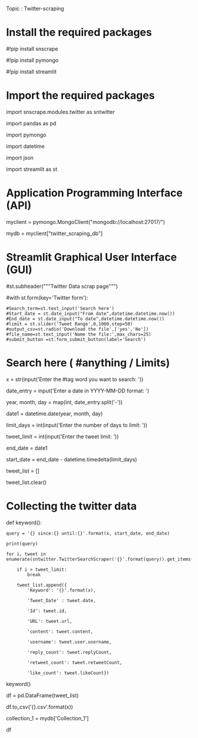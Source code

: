 Topic : Twitter-scraping

# Install the required packages

#!pip install snscrape

#!pip install pymongo

#!pip install streamlit

# Import the required packages

import snscrape.modules.twitter as sntwitter

import pandas as pd

import pymongo

import datetime

import json

import streamlit as st

# Application Programming Interface (API)

myclient = pymongo.MongoClient("mongodb://localhost:27017/")

mydb = myclient["twitter_scraping_db"]

# Streamlit Graphical User Interface (GUI) 

#st.subheader("""Twitter Data scrap page""")

#with st.form(key='Twitter form'):
    
    #Search_term=st.text_input('Search here')
    #Start_date = st.date_input("From date",datetime.datetime.now())
    #End_date = st.date_input("To date",datetime.datetime.now())
    #limit = st.slider('Tweet Range',0,1000,step=50)
    #output_csv=st.radio('Download the file',['yes','No'])
    #file_name=st.text_input('Name the file:',max_chars=25)
    #submit_button =st.form_submit_button(label='Search')


# Search here ( #anything / Limits)

x = str(input('Enter the #tag word you want to search: '))

date_entry = input('Enter a date in YYYY-MM-DD format: ')

year, month, day = map(int, date_entry.split('-'))

date1 = datetime.date(year, month, day)

limit_days = int(input('Enter the number of days to limit: '))

tweet_limit = int(input('Enter the tweet limit: '))

end_date = date1

start_date = end_date - datetime.timedelta(limit_days)

tweet_list = []

tweet_list.clear()

# Collecting the twitter data

def keyword():
    
    query = '{} since:{} until:{}'.format(x, start_date, end_date)
    
    print(query)
    
    for i, tweet in enumerate(sntwitter.TwitterSearchScraper('{}'.format(query)).get_items()):
        
        if i > tweet_limit:
            break
            
        tweet_list.append({
            'Keyword': '{}'.format(x),
           
            'Tweet_Date' : tweet.date, 
            
            'Id': tweet.id, 
            
            'URL': tweet.url,
            
            'content': tweet.content,
            
            'username': tweet.user.username,
            
            'reply_count': tweet.replyCount,
            
            'retweet_count': tweet.retweetCount,
            
            'like_count': tweet.likeCount})
        
keyword()

df = pd.DataFrame(tweet_list)

df.to_csv('{}.csv'.format(x))

collection_1 = mydb['Collection_1']

df
